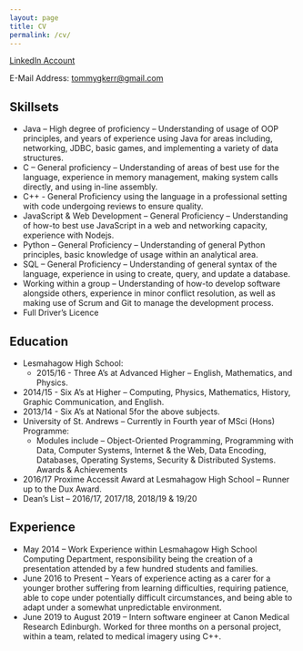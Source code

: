 ```yaml
---
layout: page
title: CV
permalink: /cv/
---
```


[LinkedIn Account][linkedIn]

E-Mail Address: tommygkerr@gmail.com

## Skillsets

* Java – High degree of proficiency – Understanding of usage of OOP principles, and years of experience using
Java for areas including, networking, JDBC, basic games, and implementing a variety of data structures.
* C – General proficiency – Understanding of areas of best use for the language, experience in memory
management, making system calls directly, and using in-line assembly.
* C++ - General Proficiency using the language in a professional setting with code undergoing reviews to
ensure quality.
* JavaScript & Web Development – General Proficiency – Understanding of how-to best use JavaScript in a
web and networking capacity, experience with Nodejs.
* Python – General Proficiency – Understanding of general Python principles, basic knowledge of usage within
an analytical area.
* SQL – General Proficiency – Understanding of general syntax of the language, experience in using to create,
query, and update a database.
* Working within a group – Understanding of how-to develop software alongside others, experience in minor
conflict resolution, as well as making use of Scrum and Git to manage the development process.
* Full Driver’s Licence


## Education

* Lesmahagow High School:
  - 2015/16 - Three A’s at Advanced Higher – English, Mathematics, and Physics.
* 2014/15 - Six A’s at Higher – Computing, Physics, Mathematics, History, Graphic Communication,
and English.
* 2013/14 - Six A’s at National 5for the above subjects.
* University of St. Andrews – Currently in Fourth year of MSci (Hons) Programme:
  - Modules include – Object-Oriented Programming, Programming with Data, Computer Systems,
Internet & the Web, Data Encoding, Databases, Operating Systems, Security & Distributed Systems.
Awards & Achievements
* 2016/17 Proxime Accessit Award at Lesmahagow High School – Runner up to the Dux Award.
* Dean’s List – 2016/17, 2017/18, 2018/19 & 19/20


## Experience

* May 2014 – Work Experience within Lesmahagow High School Computing Department, responsibility being
the creation of a presentation attended by a few hundred students and families.
* June 2016 to Present – Years of experience acting as a carer for a younger brother suffering from learning
difficulties, requiring patience, able to cope under potentially difficult circumstances, and being able to
adapt under a somewhat unpredictable environment.
* June 2019 to August 2019 – Intern software engineer at Canon Medical Research Edinburgh. Worked for
three months on a personal project, within a team, related to medical imagery using C++.

[linkedIn]: https://www.linkedin.com/in/tommy-kerr-720187174/
